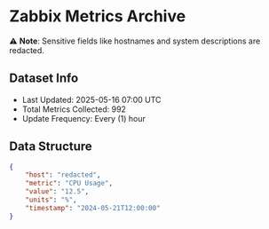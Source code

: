 # Zabbix Metrics Archive

⚠️ **Note**: Sensitive fields like hostnames and system descriptions are redacted.

## Dataset Info
- Last Updated: 2025-05-16 07:00 UTC
- Total Metrics Collected: 992
- Update Frequency: Every (1) hour

## Data Structure
```json
{
    "host": "redacted",
    "metric": "CPU Usage",
    "value": "12.5",
    "units": "%",
    "timestamp": "2024-05-21T12:00:00"
}
```
